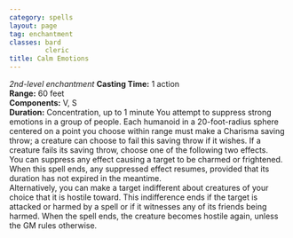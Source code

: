 ```yaml
---
category: spells
layout: page
tag: enchantment
classes: bard
         cleric
title: Calm Emotions 
---
```

_2nd-level enchantment_ 
**Casting Time:** 1 action    
**Range:** 60 feet   
**Components:** V, S    
**Duration:** Concentration, up to 1 minute 
You attempt to suppress strong emotions in a group of people. Each humanoid in a 20-foot-radius sphere centered on a point you choose within range must make a Charisma saving throw; a creature can choose to fail this saving throw if it wishes. If a creature fails its saving throw, choose one of the following two effects.    
You can suppress any effect causing a target to be charmed or frightened. When this spell ends, any suppressed effect resumes, provided that its duration has not expired in the meantime.   
Alternatively, you can make a target indifferent about creatures of your choice that it is hostile toward. This indifference ends if the target is attacked or harmed by a spell or if it witnesses any of its friends being harmed. When the spell ends, the creature becomes hostile again, unless the GM rules otherwise. 